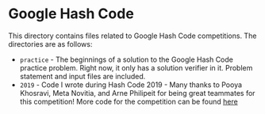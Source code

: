 # Google Hash Code

This directory contains files related to Google Hash Code competitions. The
directories are as follows:
- `practice` - The beginnings of a solution to the Google Hash Code practice
  problem. Right now, it only has a solution verifier in it. Problem statement
  and input files are included.
- `2019` - Code I wrote during Hash Code 2019 - Many thanks to Pooya Khosravi,
  Meta Novitia, and Arne Philipeit for being great teammates for this
  competition! More code for the competition can be found [here](https://github.com/pooyakhosravi/hashcode2019)
